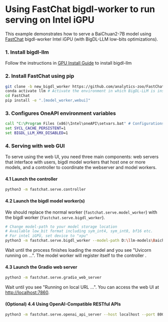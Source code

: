 # Using FastChat bigdl-worker to run serving on Intel iGPU

This example demonstrates how to serve a BaiChuan2-7B model using [FastChat](https://github.com/lm-sys/FastChat) bigdl-worker Intel iGPU (with BigDL-LLM low-bits optimizations).

### 1. Install bigdl-llm

Follow the instructions in [GPU Install Guide](https://bigdl.readthedocs.io/en/latest/doc/LLM/Overview/install_gpu.html) to install bigdl-llm

### 2. Install FastChat using pip

```bash
git clone -b new_bigdl_worker https://github.com/analytics-zoo/FastChat.git # Our bigdl worker has not been merged into FastChat
conda activate llm # Activate the environment in which BigDL-LLM is installed.
cd FastChat
pip install -e ".[model_worker,webui]"
```

### 3. Configures OneAPI environment variables

```cmd
call "C:\Program Files (x86)\Intel\oneAPI\setvars.bat" # Configurations for Windows
set SYCL_CACHE_PERSISTENT=1
set BIGDL_LLM_XMX_DISABLED=1
```

### 4. Serving with web GUI

To serve using the web UI, you need three main components: web servers that interface with users, bigdl model workers that host one or more models, and a controller to coordinate the webserver and model workers.

#### 4.1 Launch the controller

```bash
python3 -m fastchat.serve.controller
```

#### 4.2 Launch the bigdl model worker(s)

We should replace the normal worker (`fastchat.serve.model_worker`) with the bigdl worker (`fastchat.serve.bigdl_worker`).

```bash
# Change model-path to your model storage location
# Available low_bit format including sym_int4, sym_int8, bf16 etc.
# For intel iGPU, set device to "xpu"
python3 -m fastchat.serve.bigdl_worker --model-path D:\llm-models\Baichuan2-7B-Chat --low-bit "sym_int4" --trust-remote-code --device "xpu" 
```

Wait until the process finishes loading the model and you see "Uvicorn running on ...". The model worker will register itself to the controller .

#### 4.3 Launch the Gradio web server

```bash
python3 -m fastchat.serve.gradio_web_server
```

Wait until you see "Running on local URL ...". You can access the web UI at <http://localhost:7860>.

#### (Optional) 4.4 Using OpenAI-Compatible RESTful APIs

```bash
python3 -m fastchat.serve.openai_api_server --host localhost --port 8000
```

